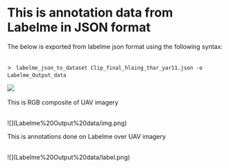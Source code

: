 # This is annotation data from Labelme in JSON format
<p>The below is exported from labelme json format using the following syntax: </p> <br> 
> <code> labelme_json_to_dataset Clip_final_hlaing_thar_yar11.json -o Labelme_Output_data </code>

![](Labelme%20Output%20data/label_viz.png)

<p> This is RGB composite of UAV imagery </p> <br>
![](Labelme%20Output%20data/img.png)

<p> This is annotations done on Labelme over UAV imagery </p> <br>
![](Labelme%20Output%20data/label.png)

